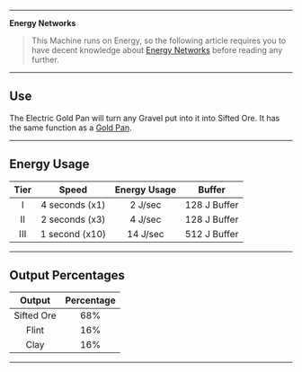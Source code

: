 ***
**Energy Networks**
>This Machine runs on Energy, so the following article requires you to have decent knowledge about [Energy Networks](https://github.com/TheBusyBiscuit/Slimefun4/wiki/Energy-Regulator)
>before reading any further.

***
## Use

The Electric Gold Pan will turn any Gravel put into it into Sifted Ore. It has the same function as a [Gold Pan](https://github.com/TheBusyBiscuit/Slimefun4/wiki/Gold-Pan).
***
## Energy Usage

| Tier | Speed | Energy Usage | Buffer |
| :----: |:----------------: | :------------: | :------: |
|I|4 seconds (x1)|2 J/sec|128 J Buffer|
|II|2 seconds (x3)|4 J/sec|128 J Buffer|
|III|1 second (x10)|14 J/sec|512 J Buffer|


***
## Output Percentages

| Output | Percentage |
| :------: | :----------: |
|Sifted Ore|68%|
|Flint|16%|
|Clay|16%|

***